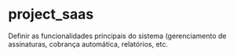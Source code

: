 # project_saas
Definir as funcionalidades principais do sistema (gerenciamento de assinaturas, cobrança automática, relatórios, etc.

